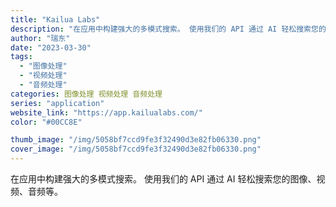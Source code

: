 ```yaml
---
title: "Kailua Labs"
description: "在应用中构建强大的多模式搜索。 使用我们的 API 通过 AI 轻松搜索您的图像、视频、音频等。 "
author: "瑞东"
date: "2023-03-30"
tags:
  - "图像处理"
  - "视频处理"
  - "音频处理"
categories: 图像处理 视频处理 音频处理
series: "application"
website_link: "https://app.kailualabs.com/"
color: "#00CC8E"

thumb_image: "/img/5058bf7ccd9fe3f32490d3e82fb06330.png"
cover_image: "/img/5058bf7ccd9fe3f32490d3e82fb06330.png"
---
```


在应用中构建强大的多模式搜索。 使用我们的 API 通过 AI 轻松搜索您的图像、视频、音频等。 
